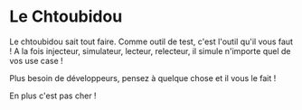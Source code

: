 # Le Chtoubidou
Le chtoubidou sait tout faire. Comme outil de test, c'est l'outil qu'il vous faut ! A la fois injecteur, simulateur, lecteur, relecteur, il simule n'importe quel de vos use case ! 

Plus besoin de développeurs, pensez à quelque chose et il vous le fait !

En plus c'est pas cher !
